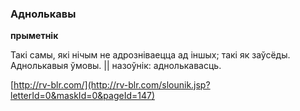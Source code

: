 ### Аднолькавы
**прыметнік**

Такі самы, які нічым не адрозніваецца ад іншых; такі як заўсёды. Аднолькавыя ўмовы. || назоўнік: аднолькавасць.

<a rel="author">[http://rv-blr.com/](http://rv-blr.com/slounik.jsp?letterId=0&maskId=0&pageId=147)</a>
